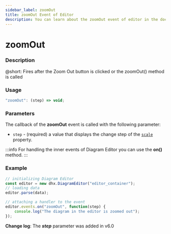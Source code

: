```yaml
---
sidebar_label: zoomOut
title: zoomOut Event of Editor
description: You can learn about the zoomOut event of editor in the documentation of the DHTMLX JavaScript Diagram library. Browse developer guides and API reference, try out code examples and live demos, and download a free 30-day evaluation version of DHTMLX Diagram.
---
```


# zoomOut

### Description

@short: Fires after the Zoom Out button is clicked or the zoomOut() method is called

### Usage

~~~jsx
"zoomOut": (step) => void;
~~~

### Parameters

The callback of the **zoomOut** event is called with the following parameter:

- `step` - (required) a value that displays the change step of the [`scale`](api/diagram_editor/editor/config/scale_property.md) property.

:::info
For handling the inner events of Diagram Editor you can use the **on()** method.
:::

### Example

~~~jsx {7-9}
// initializing Diagram Editor
const editor = new dhx.DiagramEditor("editor_container");
// loading data
editor.parse(data);

// attaching a handler to the event
editor.events.on("zoomOut", function(step) {
    console.log("The diagram in the editor is zoomed out");
});
~~~

**Change log**: The ***step*** parameter was added in v6.0

